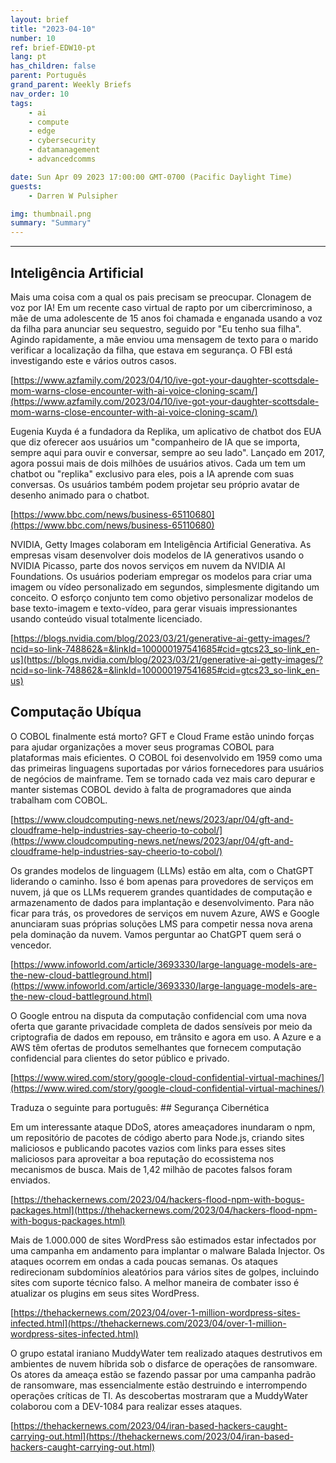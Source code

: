 ```yaml
---
layout: brief
title: "2023-04-10"
number: 10
ref: brief-EDW10-pt
lang: pt
has_children: false
parent: Português
grand_parent: Weekly Briefs
nav_order: 10
tags:
    - ai
    - compute
    - edge
    - cybersecurity
    - datamanagement
    - advancedcomms

date: Sun Apr 09 2023 17:00:00 GMT-0700 (Pacific Daylight Time)
guests:
    - Darren W Pulsipher

img: thumbnail.png
summary: "Summary"
---
```




---

## Inteligência Artificial

Mais uma coisa com a qual os pais precisam se preocupar. Clonagem de voz por IA! Em um recente caso virtual de rapto por um cibercriminoso, a mãe de uma adolescente de 15 anos foi chamada e enganada usando a voz da filha para anunciar seu sequestro, seguido por "Eu tenho sua filha". Agindo rapidamente, a mãe enviou uma mensagem de texto para o marido verificar a localização da filha, que estava em segurança. O FBI está investigando este e vários outros casos.

[https://www.azfamily.com/2023/04/10/ive-got-your-daughter-scottsdale-mom-warns-close-encounter-with-ai-voice-cloning-scam/](https://www.azfamily.com/2023/04/10/ive-got-your-daughter-scottsdale-mom-warns-close-encounter-with-ai-voice-cloning-scam/)

Eugenia Kuyda é a fundadora da Replika, um aplicativo de chatbot dos EUA que diz oferecer aos usuários um "companheiro de IA que se importa, sempre aqui para ouvir e conversar, sempre ao seu lado". Lançado em 2017, agora possui mais de dois milhões de usuários ativos. Cada um tem um chatbot ou "replika" exclusivo para eles, pois a IA aprende com suas conversas. Os usuários também podem projetar seu próprio avatar de desenho animado para o chatbot.

[https://www.bbc.com/news/business-65110680](https://www.bbc.com/news/business-65110680)

NVIDIA, Getty Images colaboram em Inteligência Artificial Generativa. As empresas visam desenvolver dois modelos de IA generativos usando o NVIDIA Picasso, parte dos novos serviços em nuvem da NVIDIA AI Foundations. Os usuários poderiam empregar os modelos para criar uma imagem ou vídeo personalizado em segundos, simplesmente digitando um conceito. O esforço conjunto tem como objetivo personalizar modelos de base texto-imagem e texto-vídeo, para gerar visuais impressionantes usando conteúdo visual totalmente licenciado.

[https://blogs.nvidia.com/blog/2023/03/21/generative-ai-getty-images/?ncid=so-link-748862&=&linkId=100000197541685#cid=gtcs23_so-link_en-us](https://blogs.nvidia.com/blog/2023/03/21/generative-ai-getty-images/?ncid=so-link-748862&=&linkId=100000197541685#cid=gtcs23_so-link_en-us)

## Computação Ubíqua

O COBOL finalmente está morto? GFT e Cloud Frame estão unindo forças para ajudar organizações a mover seus programas COBOL para plataformas mais eficientes. O COBOL foi desenvolvido em 1959 como uma das primeiras linguagens suportadas por vários fornecedores para usuários de negócios de mainframe. Tem se tornado cada vez mais caro depurar e manter sistemas COBOL devido à falta de programadores que ainda trabalham com COBOL.

[https://www.cloudcomputing-news.net/news/2023/apr/04/gft-and-cloudframe-help-industries-say-cheerio-to-cobol/](https://www.cloudcomputing-news.net/news/2023/apr/04/gft-and-cloudframe-help-industries-say-cheerio-to-cobol/)

Os grandes modelos de linguagem (LLMs) estão em alta, com o ChatGPT liderando o caminho. Isso é bom apenas para provedores de serviços em nuvem, já que os LLMs requerem grandes quantidades de computação e armazenamento de dados para implantação e desenvolvimento. Para não ficar para trás, os provedores de serviços em nuvem Azure, AWS e Google anunciaram suas próprias soluções LMS para competir nessa nova arena pela dominação da nuvem. Vamos perguntar ao ChatGPT quem será o vencedor.

[https://www.infoworld.com/article/3693330/large-language-models-are-the-new-cloud-battleground.html](https://www.infoworld.com/article/3693330/large-language-models-are-the-new-cloud-battleground.html)

O Google entrou na disputa da computação confidencial com uma nova oferta que garante privacidade completa de dados sensíveis por meio da criptografia de dados em repouso, em trânsito e agora em uso. A Azure e a AWS têm ofertas de produtos semelhantes que fornecem computação confidencial para clientes do setor público e privado.

[https://www.wired.com/story/google-cloud-confidential-virtual-machines/](https://www.wired.com/story/google-cloud-confidential-virtual-machines/)

Traduza o seguinte para português: ## Segurança Cibernética

Em um interessante ataque DDoS, atores ameaçadores inundaram o npm, um repositório de pacotes de código aberto para Node.js, criando sites maliciosos e publicando pacotes vazios com links para esses sites maliciosos para aproveitar a boa reputação do ecossistema nos mecanismos de busca. Mais de 1,42 milhão de pacotes falsos foram enviados.

[https://thehackernews.com/2023/04/hackers-flood-npm-with-bogus-packages.html](https://thehackernews.com/2023/04/hackers-flood-npm-with-bogus-packages.html)

Mais de 1.000.000 de sites WordPress são estimados estar infectados por uma campanha em andamento para implantar o malware Balada Injector. Os ataques ocorrem em ondas a cada poucas semanas. Os ataques redirecionam subdomínios aleatórios para vários sites de golpes, incluindo sites com suporte técnico falso. A melhor maneira de combater isso é atualizar os plugins em seus sites WordPress.

[https://thehackernews.com/2023/04/over-1-million-wordpress-sites-infected.html](https://thehackernews.com/2023/04/over-1-million-wordpress-sites-infected.html)

O grupo estatal iraniano MuddyWater tem realizado ataques destrutivos em ambientes de nuvem híbrida sob o disfarce de operações de ransomware. Os atores da ameaça estão se fazendo passar por uma campanha padrão de ransomware, mas essencialmente estão destruindo e interrompendo operações críticas de TI. As descobertas mostraram que a MuddyWater colaborou com a DEV-1084 para realizar esses ataques.

[https://thehackernews.com/2023/04/iran-based-hackers-caught-carrying-out.html](https://thehackernews.com/2023/04/iran-based-hackers-caught-carrying-out.html)


